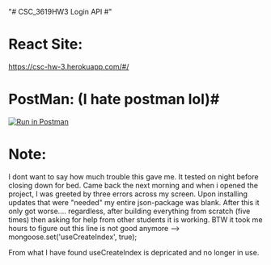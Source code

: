 "# CSC_3619HW3 Login API #" 


# React Site: #
https://csc-hw-3.herokuapp.com/#/

# PostMan: (I hate postman lol)#

[![Run in Postman](https://run.pstmn.io/button.svg)](https://app.getpostman.com/run-collection/19231130-c4c790c7-32e1-4dc5-8516-cf3e88dbb193?action=collection%2Ffork&collection-url=entityId%3D19231130-c4c790c7-32e1-4dc5-8516-cf3e88dbb193%26entityType%3Dcollection%26workspaceId%3D059b02d9-6ab5-4182-b56c-f56e5f01f6f4)

# Note: #

I dont want to say how much trouble this gave me. It tested on night before closing down for bed. Came back the next morning and when i opened the project, I was greeted by three errors across my screen. Upon installing updates that were "needed" my entire json-package was blank. After this it only got worse.... regardless, after building everything from scratch (five times) then asking for help from other students it is working. BTW it took me hours to figure out this line is not good anymore --> mongoose.set('useCreateIndex', true);

From what I have found useCreateIndex is depricated and no longer in use.
